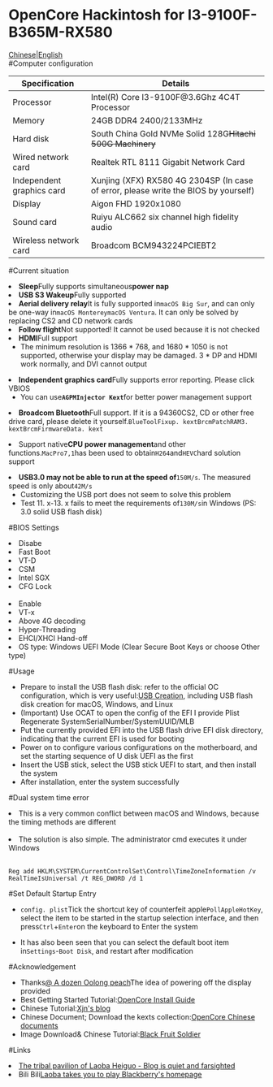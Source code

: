 # OpenCore Hackintosh for I3-9100F-B365M-RX580
<a href='README. Md '>Chinese</a>|<a href='README en. md'>English</a></br>
#Computer configuration
<table>
<thead>
<tr>
<th>Specification</th>
<th>Details</th>
</tr>
</thead>
<tbody>
<tr>
<td>Processor</td>
<td>Intel(R) Core I3-9100F@3.6Ghz 4C4T Processor</td>
</tr>
<tr>
<td>Memory</td>
<td>24GB DDR4 2400/2133MHz</td>
</tr>
<tr>
<td>Hard disk</td>
<td>South China Gold NVMe Solid 128G<del>Hitachi 500G Machinery</del></td>
</tr>
<tr>
<td>Wired network card</td>
<td>Realtek RTL 8111 Gigabit Network Card</td>
</tr>
<tr>
<td>Independent graphics card</td>
<td>Xunjing (XFX) RX580 4G 2304SP (In case of error, please write the BIOS by yourself)</td>
</tr>
<tr>
<td>Display</td>
<td>Aigon FHD 1920x1080</td>
</tr>
<tr>
<td>Sound card</td>
<td>Ruiyu ALC662 six channel high fidelity audio</td>
</tr>
<tr>
<td>Wireless network card</td>
<td>Broadcom BCM943224PCIEBT2</td>
</tr>
</tbody>
</table>

#Current situation
<ul dir="auto">
</ul>
</li>
<li><strong>Sleep</strong>Fully supports simultaneous<strong>power nap</strong></li>
</ul>
</li>
<li><strong>USB S3 Wakeup</strong>Fully supported</li>
</ul>
</li>
<li><strong>Aerial delivery relay</strong>It is fully supported in<code>macOS Big Sur</code>, and can only be one-way in<code>macOS Monterey</code><code>macOS Ventura</code>. It can only be solved by replacing CS2 and CD network cards</li>
</ul>
</li>
<li><strong>Follow flight</strong>Not supported! It cannot be used because it is not checked</li>
</ul>
</li>
<li><strong>HDMI</strong>Full support
<ul dir="auto">
<li>The minimum resolution is 1366 * 768, and 1680 * 1050 is not supported, otherwise your display may be damaged. 3 * DP and HDMI work normally, and DVI cannot output</li>
</ul>
</li>
<li><strong>Independent graphics card</strong>Fully supports error reporting. Please click VBIOS
<ul dir="auto">
<li>You can use<code><strong>AGPMInjector Kext</strong></code>for better power management support</li>
</ul>
</li>
<ul dir="auto">
</ul>
</li>
<li><strong>Broadcom Bluetooth</strong>Full support. If it is a 94360CS2, CD or other free drive card, please delete it yourself.<code>BlueToolFixup. kext</code><code>BrcmPatchRAM3. kext</code><code>BrcmFirmwareData. kext</code>
<ul dir="auto">
</ul>
</li>
<li>Support native<strong>CPU power management</strong>and other functions.<code>MacPro7,1</code>has been used to obtain<code>H264</code>and<code>HEVC</code>hard solution support</li>
</ul>
<ul dir="auto">
</ul>
</li>
<li><strong>USB3.0 may not be able to run at the speed of</strong><code>150M/s</code>. The measured speed is only about<code>42M/s</code>
<ul dir="auto">
<li>Customizing the USB port does not seem to solve this problem</li>
<li>Test 11. x-13. x fails to meet the requirements of<code>130M/s</code>in Windows (PS: 3.0 solid USB flash disk)</li>
</ul>
</li>

#BIOS Settings
<li>Disabe</li>
<li>Fast Boot</li>
<li>VT-D</li>
<li>CSM</li>
<li>Intel SGX</li>
<li>CFG Lock</li>
</br>
<li>Enable</li>
<li>VT-x</li>
<li>Above 4G decoding</li>
<li>Hyper-Threading</li>
<li>EHCI/XHCI Hand-off</li>
<li>OS type: Windows UEFI Mode (Clear Secure Boot Keys or choose Other type)</li>

#Usage
<ul dir="auto">
<li>Prepare to install the USB flash disk: refer to the official OC configuration, which is very useful:<a href=“ https://dortania.github.io/OpenCore-Install-Guide/installer-guide/mac-install.html#setting -Up-opencore-s-efi-environment "rel=" nofollow ">USB Creation</a>, including USB flash disk creation for macOS, Windows, and Linux</li>
<li>(Important) Use OCAT to open the config of the EFI I provide Plist Regenerate SystemSerialNumber/SystemUUID/MLB</li>
<li>Put the currently provided EFI into the USB flash drive EFI disk directory, indicating that the current EFI is used for booting</li>
<li>Power on to configure various configurations on the motherboard, and set the starting sequence of U disk UEFI as the first</li>
<li>Insert the USB stick, select the USB stick UEFI to start, and then install the system</li>
<li>After installation, enter the system successfully</ li>
</ul>

#Dual system time error
<li>This is a very common conflict between macOS and Windows, because the timing methods are different</li></br>
<li>The solution is also simple. The administrator cmd executes it under Windows</li></br>
<div class="snippet-clipboard-content notranslate position-relative overflow-auto" data-snippet-clipboard-copy-content="Reg add HKLM\SYSTEM\CurrentControlSet\Control\TimeZoneInformation /v RealTimeIsUniversal /t REG_DWORD /d 1"><pre class="notranslate"><code>Reg add HKLM\SYSTEM\CurrentControlSet\Control\TimeZoneInformation /v RealTimeIsUniversal /t REG_DWORD /d 1</code></pre></div>

#Set Default Startup Entry
<ul dir="auto">
<li>
<p dir="auto"><code>config. plist</code>Tick the shortcut key of counterfeit apple<code>PollAppleHotKey</code>, select the item to be started in the startup selection interface, and then press<code>Ctrl</code>+<code>Enter</code>on the keyboard to Enter the system</p>
</li>
<li>
<p dir="auto">It has also been seen that you can select the default boot item in<code>Settings</code>-<code>Boot Disk</code>, and restart after modification</p>
</li>
</ul>

#Acknowledgement
<ul dir="auto">
<li>Thanks<a href=' https://space.bilibili.com/244390800 '>@ A dozen Oolong peach</a>The idea of powering off the display provided</li>
<li>Best Getting Started Tutorial:<a href=“ https://dortania.github.io/OpenCore-Install-Guide/ " rel="nofollow">OpenCore Install Guide</a></li>
<li>Chinese Tutorial:<a href=“ https://blog.xjn819.com/post/opencore-guide.html "Rel=" nofollow ">Xjn's blog</a></li>
<li>Chinese Document; Download the kexts collection:<a href=“ https://oc.skk.moe/ "Rel=" nofollow ">OpenCore Chinese documents</a></li>
<li>Image Download& Chinese Tutorial:<a href=“ http://blog.daliansky.net "Rel=" nofollow ">Black Fruit Soldier</a></li>
</ul>

#Links
<li><a href=' https://apple.laobamac.fun/ '>The tribal pavilion of Laoba Heiguo - Blog is quiet and farsighted</a></li>
<li>Bili Bili<a href=' https://space.bilibili.com/504306154/ '>Laoba takes you to play Blackberry's homepage</a></li>
